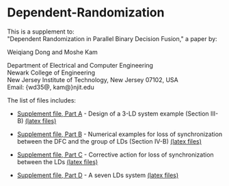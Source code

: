 # Dependent-Randomization
This is a supplement to:                                                                             
"Dependent Randomization in Parallel Binary Decision Fusion," a paper by:                                                                                          

Weiqiang Dong and Moshe Kam                                                

Department of Electrical and Computer Engineering                                                   
Newark College of Engineering                                                                        
New Jersey Institute of Technology, New Jersey 07102, USA                                            
Email: {wd35@, kam@}njit.edu                                                        

The list of files includes:

- [Supplement file, Part A](Supplemental_file_A.pdf) - Design of a 3-LD system example (Section III-B)   [(latex files)](Supplemental%20file%20A.zip)

- [Supplement file, Part B](Supplemental_file_B.pdf) - Numerical examples for loss of synchronization between the DFC and the group of LDs (Section IV-B)   [(latex files)](Supplemental%20file%20B.zip)

- [Supplement file, Part C](Supplemental_file_C.pdf) - Corrective action for loss of synchronization between the LDs   [(latex files)](Supplemental%20file%20C.zip)

- [Supplement file, Part D](Supplemental_file_D.pdf) - A seven LDs system   [(latex files)](Supplemental%20file%20D.zip)

